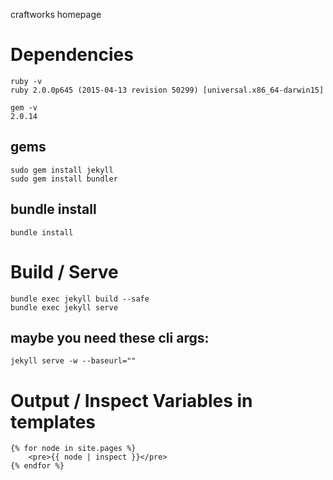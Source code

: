 craftworks homepage

# Dependencies
```
ruby -v
ruby 2.0.0p645 (2015-04-13 revision 50299) [universal.x86_64-darwin15]
```

```
gem -v
2.0.14
```

## gems
```
sudo gem install jekyll
sudo gem install bundler
```

## bundle install
```
bundle install
```

# Build / Serve
```
bundle exec jekyll build --safe
bundle exec jekyll serve
```

## maybe you need these cli args:
```
jekyll serve -w --baseurl=""
```


# Output / Inspect Variables in templates
```
{% for node in site.pages %}
    <pre>{{ node | inspect }}</pre>
{% endfor %}
```
